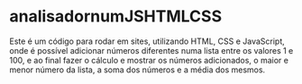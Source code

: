 # analisadornumJSHTMLCSS

Este é um código para rodar em sites, utilizando HTML, CSS e JavaScript, onde é possível adicionar números diferentes numa lista entre os valores 1 e 100,
e ao final fazer o cálculo e mostrar os números adicionados, o maior e menor número da lista, a soma dos números e a média dos mesmos.
